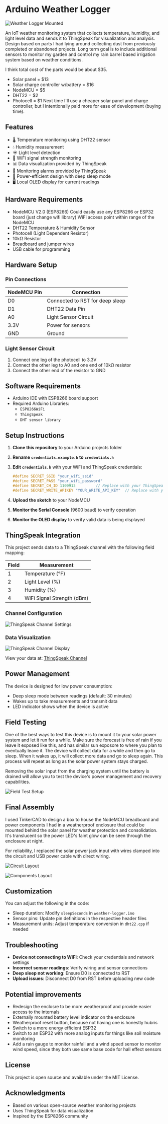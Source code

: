 # Arduino Weather Logger

![Weather Logger Mounted](./readme-media/weather-logger-mounted.webp)

An IoT weather monitoring system that collects temperature, humidity, and light level data and sends it to ThingSpeak for visualization and analysis.  Design based on parts I had lying around collecting dust from previously completed or abandoned projects.  Long term goal is to include additional sensors to monitor my garden and control my rain barrel based irrigation system based on weather conditions.

I think total cost of the parts would be about $35.
- Solar panel = $13
- Solar charge controller w/battery = $16
- NodeMCU = $5
- DHT22 = $2
- Photocell = $1
Next time I'll use a cheaper solar panel and charge controller, but I intentionally paid more for ease of development (buying time).

## Features

- 🌡️ Temperature monitoring using DHT22 sensor
- 💧 Humidity measurement
- ☀️ Light level detection
- 📶 WiFi signal strength monitoring
- 📊 Data visualization provided by ThingSpeak
- 🔔 Monitoring alarms provided by ThingSpeak
- 🔋 Power-efficient design with deep sleep mode
- 🖥️ Local OLED display for current readings

## Hardware Requirements

- NodeMCU V2.0 (ESP8266)
    Could easily use any ESP8266 or ESP32 board (just change wifi library)
    WiFi access point within range of the NodeMCU
- DHT22 Temperature & Humidity Sensor
- Photocell (Light Dependent Resistor)
- 10kΩ Resistor
- Breadboard and jumper wires
- USB cable for programming

## Hardware Setup

### Pin Connections

| NodeMCU Pin | Connection               |
|-------------|--------------------------|
| D0          | Connected to RST for deep sleep |
| D1          | DHT22 Data Pin           |
| A0          | Light Sensor Circuit     |
| 3.3V        | Power for sensors        |
| GND         | Ground                   |

### Light Sensor Circuit
1. Connect one leg of the photocell to 3.3V
2. Connect the other leg to A0 and one end of 10kΩ resistor
3. Connect the other end of the resistor to GND

## Software Requirements

- Arduino IDE with ESP8266 board support
- Required Arduino Libraries:
  - `ESP8266WiFi`
  - `ThingSpeak`
  - `DHT sensor library`

## Setup Instructions

1. **Clone this repository** to your Arduino projects folder
2. **Rename `credentials.example.h` to `credentials.h`**
3. **Edit `credentials.h`** with your WiFi and ThingSpeak credentials:
   ```h
   #define SECRET_SSID "your_wifi_ssid"
   #define SECRET_PASS "your_wifi_password"
   #define SECRET_CH_ID 1109913         // Replace with your ThingSpeak Channel ID
   #define SECRET_WRITE_APIKEY "YOUR_WRITE_API_KEY"  // Replace with your ThingSpeak Write API Key
   ```

4. **Upload the sketch** to your NodeMCU
5. **Monitor the Serial Console** (9600 baud) to verify operation
6. **Monitor the OLED display** to verify valid data is being displayed

## ThingSpeak Integration

This project sends data to a ThingSpeak channel with the following field mapping:

| Field | Measurement |
|-------|-------------|
| 1     | Temperature (°F) |
| 2     | Light Level (%) |
| 3     | Humidity (%) |
| 4     | WiFi Signal Strength (dBm) |

### Channel Configuration

![ThingSpeak Channel Settings](./readme-media/weather-logger-thingspeak-channel-settings.webp)

### Data Visualization

![ThingSpeak Channel Display](./readme-media/weather-logger-thingspeak-channel-display.webp)

View your data at: [ThingSpeak Channel](https://thingspeak.mathworks.com/channels/1109913/)

## Power Management

The device is designed for low power consumption:
- Deep sleep mode between readings (default: 30 minutes)
- Wakes up to take measurements and transmit data
- LED indicator shows when the device is active

## Field Testing

One of the best ways to test this device is to mount it to your solar power system and let it run for a while.  Make sure the forecast is free of rain if you leave it exposed like this, and has similar sun exposore to where you plan to eventually leave it.  The device will collect data for a while and then go to sleep.  When it wakes up, it will collect more data and go to sleep again.  This process will repeat as long as the solar power system stays charged.

Removing the solar input from the charging system until the battery is drained will allow you to test the device's power management and recovery capabilities.

![Field Test Setup](./readme-media/weather-logger-field-test-layout.webp)

## Final Assembly

I used TinkerCAD to design a box to house the NodeMCU breadboard and power components I had in a weatherproof enclosure that could be mounted behind the solar panel for weather protection and consolidation.  It's translucent so the power LED's faint glow can be seen through the enclosure at night.

For reliability, I replaced the solar power jack input with wires clamped into the circuit and USB power cable with direct wiring.

![Circuit Layout](./readme-media/weather-logger-layout-before-boxing.webp)

![Components Layout](./readme-media/weather-logger-components-in-box.webp)

## Customization

You can adjust the following in the code:
- Sleep duration: Modify `sleepSeconds` in `weather-logger.ino`
- Sensor pins: Update pin definitions in the respective header files
- Measurement units: Adjust temperature conversion in `dht22.cpp` if needed

## Troubleshooting

- **Device not connecting to WiFi**: Check your credentials and network settings
- **Incorrect sensor readings**: Verify wiring and sensor connections
- **Deep sleep not working**: Ensure D0 is connected to RST
- **Upload issues**: Disconnect D0 from RST before uploading new code

## Potential improvements

- Redesign the enclosre to be more weatherproof and provide easier access to the internals
- Externally mounted battery level indicator on the enclosure
- Weatherproof reset button, because not having one is honestly hubris
- Switch to a more energy efficient ESP32
- Switch to an ESP32 with more analog inputs for things like soil moisture monitoring
- Add a rain gauge to monitor rainfall and a wind speed sensor to monitor wind speed, since they both use same base code for hall effect sensors
## License

This project is open source and available under the MIT License.

## Acknowledgments

- Based on various open-source weather monitoring projects
- Uses ThingSpeak for data visualization
- Inspired by the ESP8266 community
